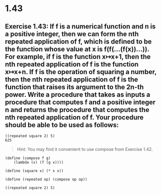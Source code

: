 # 1.43

## Exercise 1.43: If f is a numerical function and n is a positive integer, then we can form the nth repeated application of f, which is defined to be the function whose value at x is f(f(…(f(x))…)). For example, if f is the function x↦x+1, then the nth repeated application of f is the function x↦x+n. If f is the operation of squaring a number, then the nth repeated application of f is the function that raises its argument to the 2n-th power. Write a procedure that takes as inputs a procedure that computes f and a positive integer n and returns the procedure that computes the nth repeated application of f. Your procedure should be able to be used as follows:

```
((repeated square 2) 5)
625
```

> Hint: You may find it convenient to use compose from Exercise 1.42.


```eval-scheme
(define (compose f g)
    (lambda (x) (f (g x))))

(define (square x) (* x x))

(define (repeated op) (compose op op))

((repeated square 2) 5)
```